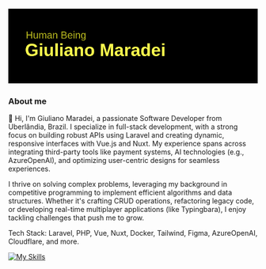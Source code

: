 ![Cabeçalho](https://github.com/giulianomaradei/giulianomaradei/blob/cb68875d1742dc32a3f94c9249a0e17cd51a8d86/header.png)

### About me

👋 Hi, I'm Giuliano Maradei, a passionate Software Developer from Uberlândia, Brazil. I specialize in full-stack development, with a strong focus on building robust APIs using Laravel and creating dynamic, responsive interfaces with Vue.js and Nuxt. My experience spans across integrating third-party tools like payment systems, AI technologies (e.g., AzureOpenAI), and optimizing user-centric designs for seamless experiences.

I thrive on solving complex problems, leveraging my background in competitive programming to implement efficient algorithms and data structures. Whether it's crafting CRUD operations, refactoring legacy code, or developing real-time multiplayer applications (like Typingbara), I enjoy tackling challenges that push me to grow.

Tech Stack: Laravel, PHP, Vue, Nuxt, Docker, Tailwind, Figma, AzureOpenAI, Cloudflare, and more.

[![My Skills](https://skillicons.dev/icons?i=laravel,vue,nuxtjs,ts,js,php,docker,mysql,linux,cpp,java)](https://skillicons.dev)
